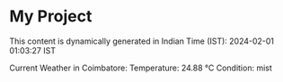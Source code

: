 # My Project

This content is dynamically generated in Indian Time (IST): 2024-02-01 01:03:27 IST


Current Weather in Coimbatore:
Temperature: 24.88 °C
Condition: mist
